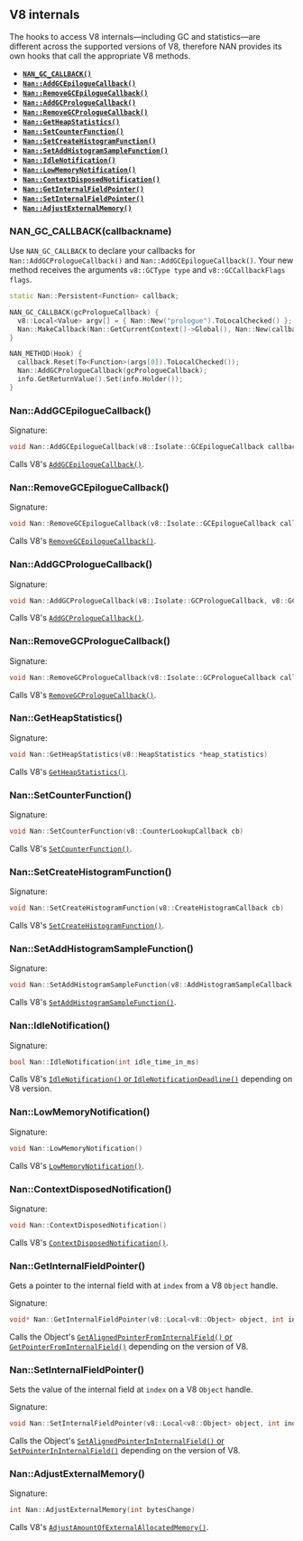 ## V8 internals

The hooks to access V8 internals—including GC and statistics—are different across the supported versions of V8,
therefore NAN provides its own hooks that call the appropriate V8 methods.

- <a href="#api_nan_gc_callback"><b><code>NAN_GC_CALLBACK()</code></b></a>
- <a href="#api_nan_add_gc_epilogue_callback"><b><code>Nan::AddGCEpilogueCallback()</code></b></a>
- <a href="#api_nan_remove_gc_epilogue_callback"><b><code>Nan::RemoveGCEpilogueCallback()</code></b></a>
- <a href="#api_nan_add_gc_prologue_callback"><b><code>Nan::AddGCPrologueCallback()</code></b></a>
- <a href="#api_nan_remove_gc_prologue_callback"><b><code>Nan::RemoveGCPrologueCallback()</code></b></a>
- <a href="#api_nan_get_heap_statistics"><b><code>Nan::GetHeapStatistics()</code></b></a>
- <a href="#api_nan_set_counter_function"><b><code>Nan::SetCounterFunction()</code></b></a>
- <a href="#api_nan_set_create_histogram_function"><b><code>Nan::SetCreateHistogramFunction()</code></b></a>
- <a href="#api_nan_set_add_histogram_sample_function"><b><code>Nan::SetAddHistogramSampleFunction()</code></b></a>
- <a href="#api_nan_idle_notification"><b><code>Nan::IdleNotification()</code></b></a>
- <a href="#api_nan_low_memory_notification"><b><code>Nan::LowMemoryNotification()</code></b></a>
- <a href="#api_nan_context_disposed_notification"><b><code>Nan::ContextDisposedNotification()</code></b></a>
- <a href="#api_nan_get_internal_field_pointer"><b><code>Nan::GetInternalFieldPointer()</code></b></a>
- <a href="#api_nan_set_internal_field_pointer"><b><code>Nan::SetInternalFieldPointer()</code></b></a>
- <a href="#api_nan_adjust_external_memory"><b><code>Nan::AdjustExternalMemory()</code></b></a>

<a name="api_nan_gc_callback"></a>

### NAN_GC_CALLBACK(callbackname)

Use `NAN_GC_CALLBACK` to declare your callbacks for `Nan::AddGCPrologueCallback()` and `Nan::AddGCEpilogueCallback()`.
Your new method receives the arguments `v8::GCType type` and `v8::GCCallbackFlags flags`.

```c++
static Nan::Persistent<Function> callback;

NAN_GC_CALLBACK(gcPrologueCallback) {
  v8::Local<Value> argv[] = { Nan::New("prologue").ToLocalChecked() };
  Nan::MakeCallback(Nan::GetCurrentContext()->Global(), Nan::New(callback), 1, argv);
}

NAN_METHOD(Hook) {
  callback.Reset(To<Function>(args[0]).ToLocalChecked());
  Nan::AddGCPrologueCallback(gcPrologueCallback);
  info.GetReturnValue().Set(info.Holder());
}
```

<a name="api_nan_add_gc_epilogue_callback"></a>

### Nan::AddGCEpilogueCallback()

Signature:

```c++
void Nan::AddGCEpilogueCallback(v8::Isolate::GCEpilogueCallback callback, v8::GCType gc_type_filter = v8::kGCTypeAll)
```

Calls
V8's [`AddGCEpilogueCallback()`](https://v8docs.nodesource.com/node-8.16/d5/dda/classv8_1_1_isolate.html#a580f976e4290cead62c2fc4dd396be3e).

<a name="api_nan_remove_gc_epilogue_callback"></a>

### Nan::RemoveGCEpilogueCallback()

Signature:

```c++
void Nan::RemoveGCEpilogueCallback(v8::Isolate::GCEpilogueCallback callback)
```

Calls
V8's [`RemoveGCEpilogueCallback()`](https://v8docs.nodesource.com/node-8.16/d5/dda/classv8_1_1_isolate.html#adca9294555a3908e9f23c7bb0f0f284c).

<a name="api_nan_add_gc_prologue_callback"></a>

### Nan::AddGCPrologueCallback()

Signature:

```c++
void Nan::AddGCPrologueCallback(v8::Isolate::GCPrologueCallback, v8::GCType gc_type_filter callback)
```

Calls
V8's [`AddGCPrologueCallback()`](https://v8docs.nodesource.com/node-8.16/d5/dda/classv8_1_1_isolate.html#a6dbef303603ebdb03da6998794ea05b8).

<a name="api_nan_remove_gc_prologue_callback"></a>

### Nan::RemoveGCPrologueCallback()

Signature:

```c++
void Nan::RemoveGCPrologueCallback(v8::Isolate::GCPrologueCallback callback)
```

Calls
V8's [`RemoveGCPrologueCallback()`](https://v8docs.nodesource.com/node-8.16/d5/dda/classv8_1_1_isolate.html#a5f72c7cda21415ce062bbe5c58abe09e).

<a name="api_nan_get_heap_statistics"></a>

### Nan::GetHeapStatistics()

Signature:

```c++
void Nan::GetHeapStatistics(v8::HeapStatistics *heap_statistics)
```

Calls
V8's [`GetHeapStatistics()`](https://v8docs.nodesource.com/node-8.16/d5/dda/classv8_1_1_isolate.html#a5593ac74687b713095c38987e5950b34).

<a name="api_nan_set_counter_function"></a>

### Nan::SetCounterFunction()

Signature:

```c++
void Nan::SetCounterFunction(v8::CounterLookupCallback cb)
```

Calls
V8's [`SetCounterFunction()`](https://v8docs.nodesource.com/node-8.16/d5/dda/classv8_1_1_isolate.html#a045d7754e62fa0ec72ae6c259b29af94).

<a name="api_nan_set_create_histogram_function"></a>

### Nan::SetCreateHistogramFunction()

Signature:

```c++
void Nan::SetCreateHistogramFunction(v8::CreateHistogramCallback cb) 
```

Calls
V8's [`SetCreateHistogramFunction()`](https://v8docs.nodesource.com/node-8.16/d5/dda/classv8_1_1_isolate.html#a542d67e85089cb3f92aadf032f99e732).

<a name="api_nan_set_add_histogram_sample_function"></a>

### Nan::SetAddHistogramSampleFunction()

Signature:

```c++
void Nan::SetAddHistogramSampleFunction(v8::AddHistogramSampleCallback cb) 
```

Calls
V8's [`SetAddHistogramSampleFunction()`](https://v8docs.nodesource.com/node-8.16/d5/dda/classv8_1_1_isolate.html#aeb420b690bc2c216882d6fdd00ddd3ea).

<a name="api_nan_idle_notification"></a>

### Nan::IdleNotification()

Signature:

```c++
bool Nan::IdleNotification(int idle_time_in_ms)
```

Calls
V8's [`IdleNotification()` or `IdleNotificationDeadline()`](https://v8docs.nodesource.com/node-8.16/d5/dda/classv8_1_1_isolate.html#ad6a2a02657f5425ad460060652a5a118)
depending on V8 version.

<a name="api_nan_low_memory_notification"></a>

### Nan::LowMemoryNotification()

Signature:

```c++
void Nan::LowMemoryNotification() 
```

Calls
V8's [`LowMemoryNotification()`](https://v8docs.nodesource.com/node-8.16/d5/dda/classv8_1_1_isolate.html#a24647f61d6b41f69668094bdcd6ea91f).

<a name="api_nan_context_disposed_notification"></a>

### Nan::ContextDisposedNotification()

Signature:

```c++
void Nan::ContextDisposedNotification()
```

Calls
V8's [`ContextDisposedNotification()`](https://v8docs.nodesource.com/node-8.16/d5/dda/classv8_1_1_isolate.html#ad7f5dc559866343fe6cd8db1f134d48b).

<a name="api_nan_get_internal_field_pointer"></a>

### Nan::GetInternalFieldPointer()

Gets a pointer to the internal field with at `index` from a V8 `Object` handle.

Signature:

```c++
void* Nan::GetInternalFieldPointer(v8::Local<v8::Object> object, int index) 
```

Calls the
Object's [`GetAlignedPointerFromInternalField()` or `GetPointerFromInternalField()`](https://v8docs.nodesource.com/node-8.16/db/d85/classv8_1_1_object.html#a580ea84afb26c005d6762eeb9e3c308f)
depending on the version of V8.

<a name="api_nan_set_internal_field_pointer"></a>

### Nan::SetInternalFieldPointer()

Sets the value of the internal field at `index` on a V8 `Object` handle.

Signature:

```c++
void Nan::SetInternalFieldPointer(v8::Local<v8::Object> object, int index, void* value)
```

Calls the
Object's [`SetAlignedPointerInInternalField()` or `SetPointerInInternalField()`](https://v8docs.nodesource.com/node-8.16/db/d85/classv8_1_1_object.html#ab3c57184263cf29963ef0017bec82281)
depending on the version of V8.

<a name="api_nan_adjust_external_memory"></a>

### Nan::AdjustExternalMemory()

Signature:

```c++
int Nan::AdjustExternalMemory(int bytesChange)
```

Calls
V8's [`AdjustAmountOfExternalAllocatedMemory()`](https://v8docs.nodesource.com/node-8.16/d5/dda/classv8_1_1_isolate.html#ae1a59cac60409d3922582c4af675473e).

